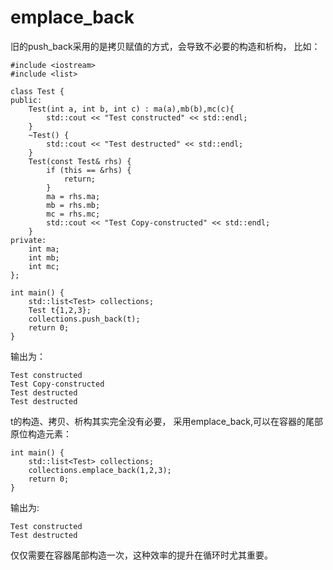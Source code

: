 # emplace_back

旧的push_back采用的是拷贝赋值的方式，会导致不必要的构造和析构， 比如：
```
#include <iostream>
#include <list>

class Test {
public:
    Test(int a, int b, int c) : ma(a),mb(b),mc(c){
        std::cout << "Test constructed" << std::endl;
    }
    ~Test() {
        std::cout << "Test destructed" << std::endl;
    }
    Test(const Test& rhs) {
        if (this == &rhs) {
            return;
        }
        ma = rhs.ma;
        mb = rhs.mb;
        mc = rhs.mc;
        std::cout << "Test Copy-constructed" << std::endl;
    }
private:
    int ma;
    int mb;
    int mc;
};

int main() {
    std::list<Test> collections;
    Test t{1,2,3};
    collections.push_back(t);
    return 0;
}
```
输出为：
```
Test constructed
Test Copy-constructed
Test destructed
Test destructed
```
t的构造、拷贝、析构其实完全没有必要， 采用emplace_back,可以在容器的尾部原位构造元素：
```
int main() {
    std::list<Test> collections;
    collections.emplace_back(1,2,3);
    return 0;
}
```
输出为:
```
Test constructed
Test destructed
```
仅仅需要在容器尾部构造一次，这种效率的提升在循环时尤其重要。
